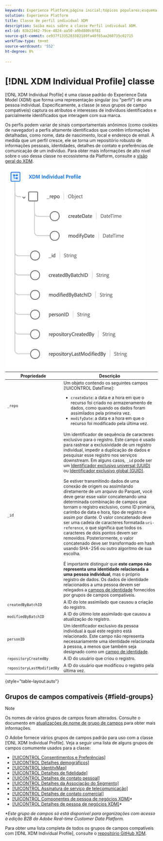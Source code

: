 ```yaml
---
keywords: Experience Platform;página inicial;tópicos populares;esquema;Esquema;XDM;perfil individual;campos;esquemas;Esquemas;identityMap;mapa de identidade;mapa de identidade;Design de esquema;mapa;Mapa;esquema de união;união
solution: Experience Platform
title: Classe de perfil individual XDM
description: Saiba mais sobre a classe Perfil individual XDM.
exl-id: 83b22462-79ce-4024-aa50-a9bd800c0f81
source-git-commit: ce937f1335283382189fa40f65aa268735c02715
workflow-type: tm+mt
source-wordcount: '552'
ht-degree: 0%

---
```


# [!DNL XDM Individual Profile] classe

[!DNL XDM Individual Profile] é uma classe padrão do Experience Data Model (XDM) que forma uma representação singular (ou &quot;perfil&quot;) de uma pessoa individual. Especificamente, a classe (e seus grupos de campo compatíveis) captura os atributos e interesses de indivíduos identificados e parcialmente identificados que interagem com sua marca.

Os perfis podem variar de sinais comportamentais anônimos (como cookies de navegador) a perfis altamente identificados que contêm informações detalhadas, como nome, data de nascimento, local e endereço de email. À medida que um perfil cresce, ele se torna um repositório robusto de informações pessoais, identidades, detalhes de contato e preferências de comunicação de um indivíduo. Para obter mais informações de alto nível sobre o uso dessa classe no ecossistema da Platform, consulte a [visão geral do XDM](../home.md#data-behaviors).

![Um diagrama de esquema da classe Perfil Individual XDM.](../images/classes/individual-profile.png)

| Propriedade | Descrição |
| --- | --- |
| `_repo` | Um objeto contendo os seguintes campos [!UICONTROL DateTime]: <ul><li>`createDate`: a data e a hora em que o recurso foi criado no armazenamento de dados, como quando os dados foram assimilados pela primeira vez.</li><li>`modifyDate`: a data e a hora em que o recurso foi modificado pela última vez.</li></ul> |
| `_id` | Um identificador de sequência de caracteres exclusivo para o registro. Este campo é usado para rastrear a exclusividade de um registro individual, impedir a duplicação de dados e pesquisar esse registro nos serviços downstream. Em alguns casos, `_id` pode ser um [Identificador exclusivo universal (UUID)](https://tools.ietf.org/html/rfc4122) ou [Identificador exclusivo global (GUID)](https://docs.microsoft.com/en-us/dotnet/api/system.guid?view=net-5.0).<br><br>Se estiver transmitindo dados de uma conexão de origem ou assimilando diretamente de um arquivo do Parquet, você deve gerar esse valor concatenando uma determinada combinação de campos que tornam o registro exclusivo, como ID primária, carimbo de data e hora, tipo de registro e assim por diante. O valor concatenado deve ser uma cadeia de caracteres formatada `uri-reference`, o que significa que todos os caracteres de dois pontos devem ser removidos. Posteriormente, o valor concatenado deve ser transformado em hash usando SHA-256 ou outro algoritmo de sua escolha.<br><br>É importante distinguir que **este campo não representa uma identidade relacionada a uma pessoa individual**, mas o próprio registro de dados. Os dados de identidade relacionados a uma pessoa devem ser relegados a [campos de identidade](../schema/composition.md#identity) fornecidos por grupos de campos compatíveis. |
| `createdByBatchID` | A ID do lote assimilado que causou a criação do registro. |
| `modifiedByBatchID` | A ID do último lote assimilado que causou a atualização do registro. |
| `personID` | Um identificador exclusivo da pessoa individual à qual este registro está relacionado. Este campo não representa necessariamente uma identidade relacionada à pessoa, a menos que também seja designado como um [campo de identidade](../schema/composition.md#identity). |
| `repositoryCreatedBy` | A ID do usuário que criou o registro. |
| `repositoryLastModifiedBy` | A ID do usuário que modificou o registro pela última vez. |

{style="table-layout:auto"}

## Grupos de campos compatíveis {#field-groups}

>[!NOTE]
>
>Os nomes de vários grupos de campos foram alterados. Consulte o documento em [atualizações de nome de grupo de campos](../field-groups/name-updates.md) para obter mais informações.

O Adobe fornece vários grupos de campos padrão para uso com a classe [!DNL XDM Individual Profile]. Veja a seguir uma lista de alguns grupos de campos comumente usados para a classe:

* [[!UICONTROL Consentimentos e Preferências]](../field-groups/profile/consents.md)
* [[!UICONTROL Detalhes demográficos]](../field-groups/profile/demographic-details.md)
* [[!UICONTROL IdentityMap]](../field-groups/profile/identitymap.md)
* [[!UICONTROL Detalhes de fidelidade]](../field-groups/profile/loyalty-details.md)
* [[!UICONTROL Detalhes de contato pessoal]](../field-groups/profile/personal-contact-details.md)
* [[!UICONTROL Detalhes da Associação do Segmento]](../field-groups/profile/segmentation.md)
* [[!UICONTROL Assinatura de serviço de telecomunicação]](../field-groups/profile/telecom-subscription.md)
* [[!UICONTROL Detalhes de contato comercial]](../field-groups/profile/work-contact-details.md)
* [[!UICONTROL Componentes de pessoa de negócios XDM]](../field-groups/profile/business-person-components.md)\*
* [[!UICONTROL Detalhes de pessoa de negócios XDM]](../field-groups/profile/business-person-details.md)\*

*\*Este grupo de campos só está disponível para organizações com acesso à edição B2B do Adobe Real-time Customer Data Platform.*

Para obter uma lista completa de todos os grupos de campos compatíveis com [!DNL XDM Individual Profile], consulte o [repositório GitHub XDM](https://github.com/adobe/xdm/tree/master/components/fieldgroups/profile).
